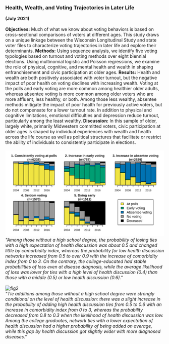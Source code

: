 ### Health, Wealth, and Voting Trajectories in Later Life
**(July 2021)**
<br>
<br>
**Objectives:** Much of what we know about voting behaviors is based on cross-sectional
comparisons of voters at different ages. This study draws on a unique linkage between the
Wisconsin Longitudinal Study and state voter files to characterize voting trajectories in later
life and explore their determinants.
**Methods:** Using sequence analysis, we identify five voting typologies based on turnout and
voting methods over eight biennial elections. Using multinomial logistic and Poisson
regressions, we examine the role of physical, cognitive, and mental health and wealth in
shaping enfranchisement and civic participation at older ages.
**Results:** Health and wealth are both positively associated with voter turnout, but the negative
impact of poor health on voting declines with increasing wealth. Voting at the polls and early
voting are more common among healthier older adults, whereas absentee voting is more
common among older voters who are more affluent, less healthy, or both. Among those less
wealthy, absentee methods mitigate the impact of poor health for previously active voters, but
do not compensate for a lower turnout rate. In addition to physical and cognitive limitations,
emotional difficulties and depression reduce turnout, particularly among the least wealthy.
**Discussion:** In this sample of older, largely white, primarily Midwestern committed voters,
civic participation at older ages is shaped by individual experiences with wealth and health
across the life course as well as political structures that facilitate or restrict the ability of
individuals to consistently participate in elections.
<br>
<br>
![fig1](/assets/abstract/wlsvoting_fig1.svg)
<br>
_"Among those without a high school degree, the probability of losing ties with a high expectation of health discussion was about 0.5 and changed little by comorbidity index, whereas the probability for low health discussion networks increased from 0.5 to over 0.9 with the increase of comorbidity index from 0 to 3. On the contrary, the college-educated had stable probabilities of loss even at disease diagnosis, while the average likelihood of loss was lower for ties with a high level of health discussion (0.4) than those with a middle (0.5) or low health discussion (0.6)."_
<br>
<br>
![fig2](/assets/abstract/wlsvoting_fig2.jpg)
<br>
_"Tie additions among those without a high school degree were strongly conditional on the level of health discussion: there was a slight increase in the probability of adding high health discussion ties from 0.5 to 0.6 with an increase in comorbidity index from 0 to 3, whereas the probability decreased from 0.8 to 0.3 when the likelihood of health discussion was low. Among the college graduates, network ties with a lower expectation of health discussion had a higher probability of being added on average, while this gap by health discussion got slightly wider with more diagnosed diseases."_
